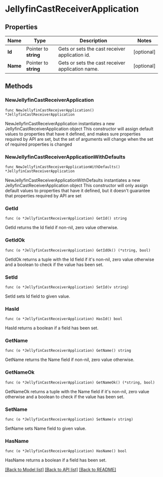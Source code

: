 # JellyfinCastReceiverApplication

## Properties

Name | Type | Description | Notes
------------ | ------------- | ------------- | -------------
**Id** | Pointer to **string** | Gets or sets the cast receiver application id. | [optional] 
**Name** | Pointer to **string** | Gets or sets the cast receiver application name. | [optional] 

## Methods

### NewJellyfinCastReceiverApplication

`func NewJellyfinCastReceiverApplication() *JellyfinCastReceiverApplication`

NewJellyfinCastReceiverApplication instantiates a new JellyfinCastReceiverApplication object
This constructor will assign default values to properties that have it defined,
and makes sure properties required by API are set, but the set of arguments
will change when the set of required properties is changed

### NewJellyfinCastReceiverApplicationWithDefaults

`func NewJellyfinCastReceiverApplicationWithDefaults() *JellyfinCastReceiverApplication`

NewJellyfinCastReceiverApplicationWithDefaults instantiates a new JellyfinCastReceiverApplication object
This constructor will only assign default values to properties that have it defined,
but it doesn't guarantee that properties required by API are set

### GetId

`func (o *JellyfinCastReceiverApplication) GetId() string`

GetId returns the Id field if non-nil, zero value otherwise.

### GetIdOk

`func (o *JellyfinCastReceiverApplication) GetIdOk() (*string, bool)`

GetIdOk returns a tuple with the Id field if it's non-nil, zero value otherwise
and a boolean to check if the value has been set.

### SetId

`func (o *JellyfinCastReceiverApplication) SetId(v string)`

SetId sets Id field to given value.

### HasId

`func (o *JellyfinCastReceiverApplication) HasId() bool`

HasId returns a boolean if a field has been set.

### GetName

`func (o *JellyfinCastReceiverApplication) GetName() string`

GetName returns the Name field if non-nil, zero value otherwise.

### GetNameOk

`func (o *JellyfinCastReceiverApplication) GetNameOk() (*string, bool)`

GetNameOk returns a tuple with the Name field if it's non-nil, zero value otherwise
and a boolean to check if the value has been set.

### SetName

`func (o *JellyfinCastReceiverApplication) SetName(v string)`

SetName sets Name field to given value.

### HasName

`func (o *JellyfinCastReceiverApplication) HasName() bool`

HasName returns a boolean if a field has been set.


[[Back to Model list]](../README.md#documentation-for-models) [[Back to API list]](../README.md#documentation-for-api-endpoints) [[Back to README]](../README.md)


